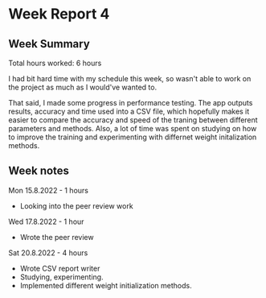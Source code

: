 # Week Report 4

## Week Summary

Total hours worked: 6 hours

I had bit hard time with my schedule this week, so wasn't able to work on the project as much as I would've wanted to.

That said, I made some progress in performance testing. The app outputs results, accuracy and time used into a CSV file, which hopefully makes it easier to compare the accuracy and speed of the traning between different parameters and methods. Also, a lot of time was spent on studying on how to improve the training and experimenting with differnet weight initalization methods.

## Week notes

Mon 15.8.2022 - 1 hours
 - Looking into the peer review work

Wed 17.8.2022 - 1 hour
 - Wrote the peer review

Sat 20.8.2022 - 4 hours
 - Wrote CSV report writer
 - Studying, experimenting.
 - Implemented different weight initialization methods.